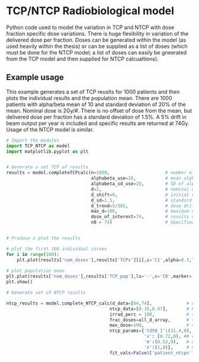 # TCP/NTCP Radiobiological model
Python code used to model the variation in TCP and NTCP with dose fraction specific dose variations.
There is huge flexibility in variation of the delivered dose per fraction.
Doses can be generated within the model (as used heavily within the thesis) or can be supplied as a list of doses (which must be done for the NTCP model; a list of doses can easily be gneerated from the TCP model and then supplied for NTCP calcualtions).

## Example usage
This example generates a set of TCP reuslts for 1000 patients and then plots the individual results and the population mean.
There are 1000 patients with alpha/beta mean of 10 and standard deviation of 20% of the mean.
Nominal dose is 2Gy/#. There is no offset of dose from the mean, but delivered dose per fraction has a standard deviation of 1.5%.
A 5% drift in beam output per year is included and specific results are returned at 74Gy.
Usage of the NTCP model is similar.

```python
# Import the modules
import TCP_NTCP as model
import matplotlib.pyplot as plt


# Generate a set TCP of results
results = model.completeTCPcalc(n=1000,                     # number of patients in population to model
                                alphabeta_use=10,           # mean alpha/beta
                                alphabeta_sd_use=20,        # SD of alpha/beta (%)
                                d=2,                        # nominal dose (Gy/fraction)
                                d_shift=0,                  # initial dose difference (%)
                                d_sd=1.5,                   # standard deviation of delivered dose (%)
                                d_trend=5/365,              # dose drift (%/day)
                                max_d=100,                  # maximum dose for which TCP is calcualted (Gy)
                                dose_of_interest=74,        # results of TCP at this dose are returned seperately for simpler analysis.
                                n0 = 74)                    # Specified N0 value (can be determined by fitting to a defined population)


# Produce a plot the results

# plot the first 100 individual curves
for i in range(100):
    plt.plot(results['nom_doses'],results['TCPs'][i],c='C1',alpha=0.3,lw=1)
    
# plot population mean
plt.plot(results['nom_doses'],results['TCP_pop'],ls='-',c='C0',marker='o',ms=3)
plt.show()

# Generate set of NTCP results

ntcp_results = model.complete_NTCP_calc(d_data=[64,74],             # dose values on NTCP curve
                                       ntcp_data=[0.36,0.47],       # NTCP values corresponding to the above doses
                                       irrad_perc = 100,            # scaling factor
                                       frac_doses=all_d_array,      # this will be a list of dose values to compute the NTCP for
                                       max_dose=100,                # maximum calculation dose
                                       ntcp_params={'td50_1':(31.4,0),
                                                    'v': (0.72,0), ## v=1 for parotid (e.g. low for rectum (0.08,10))
                                                    'm':(0.53,0),   # m paremter in NTCP equation (may have ot be found through optimisation
                                                    'n':(1,0)},     # n parameter in NTCP equation
                                       fit_vals=False)['patient_ntcps'] #[0][29] ## this will reuturn the NTCP after 30#
```
